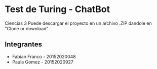 # Test de Turing - ChatBot

Ciencias 3
Puede descargar el proyecto en un archivo .ZIP dandole en "Clone or download"

##  Integrantes

- Fabian Franco - 20152020048 
- Paula Gomez - 20152020927


